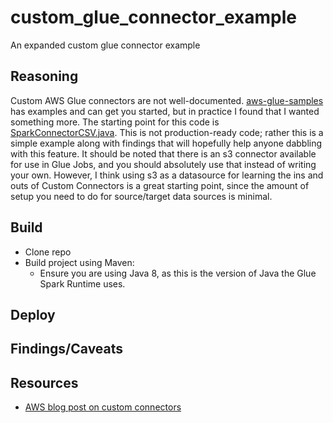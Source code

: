 # custom_glue_connector_example

An expanded custom glue connector example

## Reasoning

Custom AWS Glue connectors are not well-documented.  [aws-glue-samples](https://github.com/aws-samples/aws-glue-samples/) has examples and can get you started, but in practice I found
that I wanted something more.  The starting point for this code is [SparkConnectorCSV.java](https://github.com/aws-samples/aws-glue-samples/blob/master/GlueCustomConnectors/development/Spark/SparkConnectorCSV.java). This is not production-ready code; rather this is a simple example along with findings that will hopefully help anyone dabbling with this feature.  It should be
noted that there is an s3 connector available for use in Glue Jobs, and you should absolutely use that instead of writing your own.  However, I think using s3 as a datasource for learning
the ins and outs of Custom Connectors is a great starting point, since the amount of setup you need to do for source/target data sources is minimal.

## Build
- Clone repo
- Build project using Maven:
  - Ensure you are using Java 8, as this is the version of Java the Glue Spark Runtime uses.
  
## Deploy

## Findings/Caveats

## Resources
- [AWS blog post on custom connectors](https://aws.amazon.com/blogs/big-data/developing-testing-and-deploying-custom-connectors-for-your-data-stores-with-aws-glue/) 







